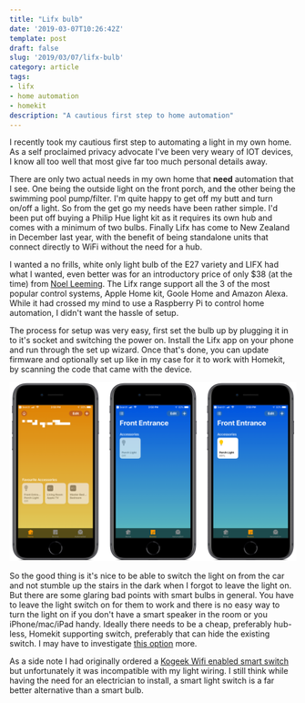 ```yaml
---
title: "Lifx bulb"
date: '2019-03-07T10:26:42Z'
template: post
draft: false
slug: '2019/03/07/lifx-bulb'
category: article
tags:
- lifx
- home automation
- homekit
description: "A cautious first step to home automation"
---
```


I recently took my cautious first step to automating a light in my own home. As a self proclaimed privacy advocate I've been very weary of IOT devices, I know all too well that most give far too much personal details away.

There are only two actual needs in my own home that **need** automation that I see. One being the outside light on the front porch, and the other being the swimming pool pump/filter. I'm quite happy to get off my butt and turn on/off a light. So from the get go my needs have been rather simple. I'd been put off buying a Philip Hue light kit as it requires its own hub and comes with a minimum of two bulbs. Finally Lifx has come to New Zealand in December last year, with the benefit of being standalone units that connect directly to WiFi without the need for a hub.

I wanted a no frills, white only light bulb of the E27 variety and LIFX had what I wanted, even better was for an introductory price of only $38 (at the time) from [Noel Leeming](https://www.noelleeming.co.nz/shop/computers-tablets/smart-home/smart-lighting/lifx-l3a19mw08e27-mini-white-e27/prod169514.html). The Lifx range support all the 3 of the most popular control systems, Apple Home kit, Goole Home and Amazon Alexa. While it had crossed my mind to use a Raspberry Pi to control home automation, I didn't want the hassle of setup.

The process for setup was very easy, first set the bulb up by plugging it in to it's socket and switching the power on. Install the Lifx app on your phone and run through the set up wizard. Once that's done, you can update firmware and optionally set up like in my case for it to work with Homekit, by scanning the code that came with the device.

![Apple Home](./lifx1.png)

So the good thing is it's nice to be able to switch the light on from the car and not stumble up the stairs in the dark when I forgot to leave the light on.
But there are some glaring bad points with smart bulbs in general. You have to leave the light switch on for them to work and there is no easy way to turn the light on if you don't have a smart speaker in the room or you iPhone/mac/iPad handy. Ideally there needs to be a cheap, preferably hub-less, Homekit supporting switch, preferably that can hide the existing switch. I may have to investigate [this option](https://www.aqara.com/en/smart_hub-product.html) more.

As a side note I had originally ordered a [Kogeek Wifi enabled smart switch](https://www.koogeek.com/p-kh02.html) but unfortunately it was incompatible with my light wiring. I still think while having the need for an electrician to install, a smart light switch is a far better alternative than a smart bulb.

